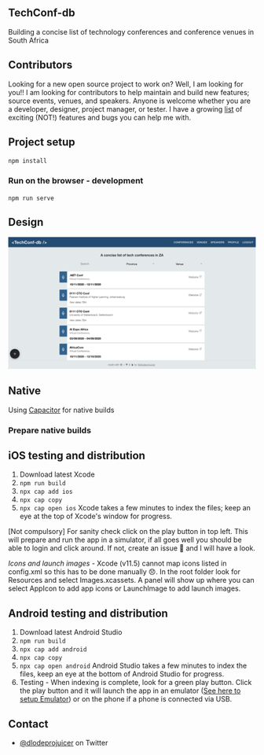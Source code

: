 ## TechConf-db

Building a concise list of technology conferences and conference venues in South Africa

## Contributors
Looking for a new open source project to work on? Well, I am looking for you!! I am looking for contributors to help maintain and build new features; source events, venues, and speakers. Anyone is welcome whether you are a developer, designer, project manager, or tester. I have a growing [list](https://github.com/dlodeprojuicer/techconf-db/issues) of exciting (NOT!) features and bugs you can help me with.

## Project setup
```
npm install
```

### Run on the browser - development
```
npm run serve
```

## Design
![alt text](/screenshot2.png "TechConf-db Screenshot")

## Native

Using [Capacitor](https://capacitorjs.com/docs/getting-started) for native builds

### Prepare native builds

## iOS testing and distribution
1. Download latest Xcode
2. `npm run build`
3. `npx cap add ios`
3. `npx cap copy`
4. `npx cap open ios` Xcode takes a few minutes to index the files; keep an eye at the top of Xcode's window for progress.

[Not compulsory] For sanity check click on the play button in top left. This will prepare and run the app in a simulator, if all goes well you should be able to login and click around. If not, create an issue 🤷 and I will have a look.

*Icons and launch images* - Xcode (v11.5) cannot map icons listed in config.xml so this has to be done manually 😞. In the root folder look for Resources and select Images.xcassets. A panel will show up where you can select AppIcon to add app icons or LaunchImage to add launch images.

## Android testing and distribution
1. Download latest Android Studio
2. `npm run build`
3. `npx cap add android`
3. `npx cap copy`
4. `npx cap open android` Android Studio takes a few minutes to index the files, keep an eye at the bottom of Android Studio for progress.
5. Testing - When indexing is complete, look for a green play button. Click the play button and it will launch the app in an emulator ([See here to setup Emulator](https://developer.android.com/studio/run/managing-avds)) or on the phone if a phone is connected via USB.

## Contact
- [@dlodeprojuicer](https://twitter.com/dlodeprojuicer) on Twitter
